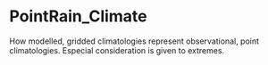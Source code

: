 # PointRain_Climate
How modelled, gridded climatologies represent observational, point climatologies. Especial consideration is given to extremes.
